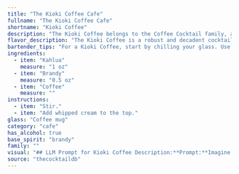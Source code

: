 ```yaml
---
title: "The Kioki Coffee Cafe"
fullname: "The Kioki Coffee Cafe"
shortname: "Kioki Coffee"
description: "The Kioki Coffee belongs to the Coffee Cocktail family, a group of drinks featuring coffee liqueur as a key ingredient.  While its exact origin is unknown, it likely emerged in the early 20th century, a time when coffee liqueurs like Kahlua were gaining popularity. "
flavor_description: "The Kioki Coffee is a robust and decadent cocktail. The Kahlua brings a rich, chocolatey sweetness, while the brandy adds warmth and a touch of spice. The coffee provides a bold, earthy base that complements the sweetness and spice, creating a harmonious balance of flavors. It's a luxurious and satisfying drink, perfect for a cozy night in or a sophisticated gathering. "
bartender_tips: "For a Kioki Coffee, start by chilling your glass. Use a good quality Kahlua and brandy. To avoid a muddy texture, build the drink over ice, pouring the brandy first, followed by the Kahlua, and then top with strong, freshly brewed coffee. Stir gently and garnish with a coffee bean or cinnamon stick. "
ingredients:
  - item: "Kahlua"
    measure: "1 oz"
  - item: "Brandy"
    measure: "0.5 oz"
  - item: "Coffee"
    measure: ""
instructions:
  - item: "Stir."
  - item: "Add whipped cream to the top."
glass: "Coffee mug"
category: "cafe"
has_alcohol: true
base_spirit: "brandy"
family: ""
visual: "## LLM Prompt for Kioki Coffee Description:**Prompt:**Imagine a cocktail called Kioki Coffee that combines Kahlua, Brandy, and Coffee.  Describe its appearance in detail, focusing on its color, texture, and any visual elements.  Consider the following:* **Color:**  Is it a deep, rich brown, like coffee itself? Does the brandy add a subtle amber hue?  Are there any layers or gradients present?* **Texture:**  Is it smooth and velvety, perhaps with a hint of creaminess? Does it have a frothy top? Is there any visible ice?* **Visual elements:**  Are there any garnishes?  Perhaps a coffee bean or a cinnamon stick?  How does the light play on the surface of the drink?**Output:**Your response should be a vivid and descriptive paragraph about the appearance of the Kioki Coffee cocktail.  Please ensure it appeals to the reader's senses, helping them to visualize this drink. "
source: "thecocktaildb"
---
```


